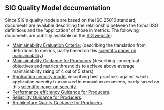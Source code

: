 ## SIG Quality Model documentation

Since SIG's quality models are based on the ISO 25010 standard, documents are available describing the relationship between the formal ISO definitions and the "application" of those in metrics. The following documents are publicly available on the [SIG website](https://www.softwareimprovementgroup.com):

* [Maintainability Evaluation Criteria:](https://www.softwareimprovementgroup.com/wp-content/uploads/SIG-TUViT-Evaluation-Criteria-Trusted-Product-Maintainability.pdf) (describing the translation from definitions to metrics, partly based on this [scientific paper on maintainability](https://softwareimprovementgroup.com/wp-content/uploads/APracticalModelForMeasuringMaintainability.pdf)).
* [Maintainability Guidance for Producers](https://softwareimprovementgroup.com/wp-content/uploads/SIG-TUViT-Evaluation-Criteria-Trusted-Product-Maintainability-Guidance-for-producers.pdf) (describing conceptual objectives and metrics thresholds to achieve above-average maintainability rating of 4 out of 5 stars).
* [Application security model](https://softwareimprovementgroup.com/wp-content/uploads/SIG-Evaluation-Criteria-Security.pdf) describing best practices against which application security is assessed in manual assessments, partly based on this [scientific paper on security](https://softwareimprovementgroup.com/wp-content/uploads/APracticalModelForSoftwareSecurity.pdf).
* [Performance efficiency Guidance for Producers](https://softwareimprovementgroup.com/wp-content/uploads/SIG-Evaluation-Criteria-Performance-Efficiency_Guidance-for-producers.pdf).
* [Reliability Guidance for Producers](https://softwareimprovementgroup.com/wp-content/uploads/SIG-Evaluation-Criteria-Reliability-Guidance-for-producers-2.0.pdf).
* [Architecture Quality Guidance for Producers](https://www.softwareimprovementgroup.com/wp-content/uploads/Guidance-for-producers-Architecture-Quality-Model.pdf).
